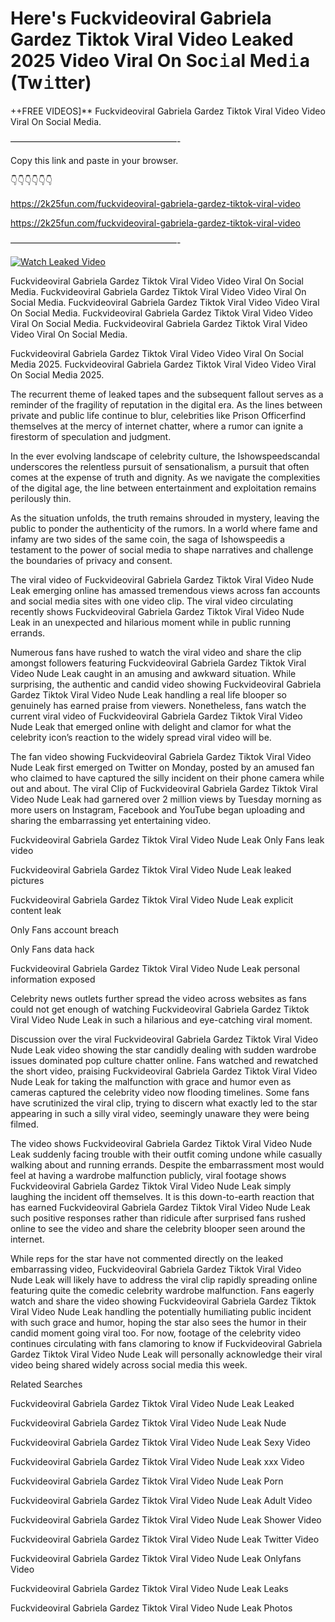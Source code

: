 # Here's Fuckvideoviral Gabriela Gardez Tiktok Viral Video Leaked 2025 Video Viral On Soc𝚒al Med𝚒a (Tw𝚒tter)

++FREE VIDEOS]** Fuckvideoviral Gabriela Gardez Tiktok Viral Video Video Viral On Social Media.

———————————————————-

Copy this link and paste in your browser.

👇👇👇👇👇👇

https://2k25fun.com/fuckvideoviral-gabriela-gardez-tiktok-viral-video

https://2k25fun.com/fuckvideoviral-gabriela-gardez-tiktok-viral-video

———————————————————-

[![Watch Leaked Video](https://miro.medium.com/v2/resize:fit:828/format:webp/1*cilzJN44JGOrTw9NJCrNHA.gif "Watch Leaked Video")](https://2k25fun.com/fuckvideoviral-gabriela-gardez-tiktok-viral-video)

Fuckvideoviral Gabriela Gardez Tiktok Viral Video Video Viral On Social Media. Fuckvideoviral Gabriela Gardez Tiktok Viral Video Video Viral On Social Media. Fuckvideoviral Gabriela Gardez Tiktok Viral Video Video Viral On Social Media. Fuckvideoviral Gabriela Gardez Tiktok Viral Video Video Viral On Social Media. Fuckvideoviral Gabriela Gardez Tiktok Viral Video Video Viral On Social Media.

Fuckvideoviral Gabriela Gardez Tiktok Viral Video Video Viral On Social Media 2025. Fuckvideoviral Gabriela Gardez Tiktok Viral Video Video Viral On Social Media 2025.

The recurrent theme of leaked tapes and the subsequent fallout serves as a reminder of the fragility of reputation in the digital era. As the lines between private and public life continue to blur, celebrities like Prison Officerfind themselves at the mercy of internet chatter, where a rumor can ignite a firestorm of speculation and judgment.

In the ever evolving landscape of celebrity culture, the Ishowspeedscandal underscores the relentless pursuit of sensationalism, a pursuit that often comes at the expense of truth and dignity. As we navigate the complexities of the digital age, the line between entertainment and exploitation remains perilously thin.

As the situation unfolds, the truth remains shrouded in mystery, leaving the public to ponder the authenticity of the rumors. In a world where fame and infamy are two sides of the same coin, the saga of Ishowspeedis a testament to the power of social media to shape narratives and challenge the boundaries of privacy and consent.

The viral video of Fuckvideoviral Gabriela Gardez Tiktok Viral Video Nude Leak emerging online has amassed tremendous views across fan accounts and social media sites with one video clip. The viral video circulating recently shows Fuckvideoviral Gabriela Gardez Tiktok Viral Video Nude Leak in an unexpected and hilarious moment while in public running errands.

Numerous fans have rushed to watch the viral video and share the clip amongst followers featuring Fuckvideoviral Gabriela Gardez Tiktok Viral Video Nude Leak caught in an amusing and awkward situation. While surprising, the authentic and candid video showing Fuckvideoviral Gabriela Gardez Tiktok Viral Video Nude Leak handling a real life blooper so genuinely has earned praise from viewers. Nonetheless, fans watch the current viral video of Fuckvideoviral Gabriela Gardez Tiktok Viral Video Nude Leak that emerged online with delight and clamor for what the celebrity icon’s reaction to the widely spread viral video will be.

The fan video showing Fuckvideoviral Gabriela Gardez Tiktok Viral Video Nude Leak first emerged on Twitter on Monday, posted by an amused fan who claimed to have captured the silly incident on their phone camera while out and about. The viral Clip of Fuckvideoviral Gabriela Gardez Tiktok Viral Video Nude Leak had garnered over 2 million views by Tuesday morning as more users on Instagram, Facebook and YouTube began uploading and sharing the embarrassing yet entertaining video.

Fuckvideoviral Gabriela Gardez Tiktok Viral Video Nude Leak Only Fans leak video

Fuckvideoviral Gabriela Gardez Tiktok Viral Video Nude Leak leaked pictures

Fuckvideoviral Gabriela Gardez Tiktok Viral Video Nude Leak explicit content leak

Only Fans account breach

Only Fans data hack

Fuckvideoviral Gabriela Gardez Tiktok Viral Video Nude Leak personal information exposed

Celebrity news outlets further spread the video across websites as fans could not get enough of watching Fuckvideoviral Gabriela Gardez Tiktok Viral Video Nude Leak in such a hilarious and eye-catching viral moment.

Discussion over the viral Fuckvideoviral Gabriela Gardez Tiktok Viral Video Nude Leak video showing the star candidly dealing with sudden wardrobe issues dominated pop culture chatter online. Fans watched and rewatched the short video, praising Fuckvideoviral Gabriela Gardez Tiktok Viral Video Nude Leak for taking the malfunction with grace and humor even as cameras captured the celebrity video now flooding timelines. Some fans have scrutinized the viral clip, trying to discern what exactly led to the star appearing in such a silly viral video, seemingly unaware they were being filmed.

The video shows Fuckvideoviral Gabriela Gardez Tiktok Viral Video Nude Leak suddenly facing trouble with their outfit coming undone while casually walking about and running errands. Despite the embarrassment most would feel at having a wardrobe malfunction publicly, viral footage shows Fuckvideoviral Gabriela Gardez Tiktok Viral Video Nude Leak simply laughing the incident off themselves. It is this down-to-earth reaction that has earned Fuckvideoviral Gabriela Gardez Tiktok Viral Video Nude Leak such positive responses rather than ridicule after surprised fans rushed online to see the video and share the celebrity blooper seen around the internet.

While reps for the star have not commented directly on the leaked embarrassing video, Fuckvideoviral Gabriela Gardez Tiktok Viral Video Nude Leak will likely have to address the viral clip rapidly spreading online featuring quite the comedic celebrity wardrobe malfunction. Fans eagerly watch and share the video showing Fuckvideoviral Gabriela Gardez Tiktok Viral Video Nude Leak handling the potentially humiliating public incident with such grace and humor, hoping the star also sees the humor in their candid moment going viral too. For now, footage of the celebrity video continues circulating with fans clamoring to know if Fuckvideoviral Gabriela Gardez Tiktok Viral Video Nude Leak will personally acknowledge their viral video being shared widely across social media this week.

Related Searches

Fuckvideoviral Gabriela Gardez Tiktok Viral Video Nude Leak Leaked

Fuckvideoviral Gabriela Gardez Tiktok Viral Video Nude Leak Nude

Fuckvideoviral Gabriela Gardez Tiktok Viral Video Nude Leak Sexy Video

Fuckvideoviral Gabriela Gardez Tiktok Viral Video Nude Leak xxx Video

Fuckvideoviral Gabriela Gardez Tiktok Viral Video Nude Leak Porn

Fuckvideoviral Gabriela Gardez Tiktok Viral Video Nude Leak Adult Video

Fuckvideoviral Gabriela Gardez Tiktok Viral Video Nude Leak Shower Video

Fuckvideoviral Gabriela Gardez Tiktok Viral Video Nude Leak Twitter Video

Fuckvideoviral Gabriela Gardez Tiktok Viral Video Nude Leak Onlyfans Video

Fuckvideoviral Gabriela Gardez Tiktok Viral Video Nude Leak Leaks

Fuckvideoviral Gabriela Gardez Tiktok Viral Video Nude Leak Photos
